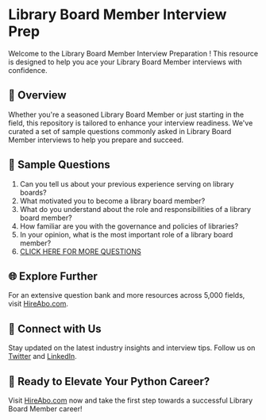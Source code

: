 # Library Board Member Interview Prep

Welcome to the Library Board Member Interview Preparation ! This resource is designed to help you ace your Library Board Member interviews with confidence.

## 🚀 Overview

Whether you're a seasoned Library Board Member or just starting in the field, this repository is tailored to enhance your interview readiness. We've curated a set of sample questions commonly asked in Library Board Member interviews to help you prepare and succeed.

## 📝 Sample Questions

1. Can you tell us about your previous experience serving on library boards?
2. What motivated you to become a library board member?
3. What do you understand about the role and responsibilities of a library board member?
4. How familiar are you with the governance and policies of libraries?
5. In your opinion, what is the most important role of a library board member?
6. [CLICK HERE FOR MORE QUESTIONS](https://hireabo.com/job/18_0_40/Library%20Board%20Member)

## 🌐 Explore Further

For an extensive question bank and more resources across 5,000 fields, visit [HireAbo.com](https://www.hireabo.com).

## 📱 Connect with Us

Stay updated on the latest industry insights and interview tips. Follow us on [Twitter](https://twitter.com/hireabo) and [LinkedIn](https://www.linkedin.com/in/hire-abo-3609972a8/).

## 🚀 Ready to Elevate Your Python Career?

Visit [HireAbo.com](https://www.hireabo.com) now and take the first step towards a successful Library Board Member career!